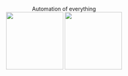<p align="center">
Automation of everything<br>  
  <img height="150" src="https://github-readme-stats.vercel.app/api?username=mvkozlov&show_icons=true&theme=buefy&include_all_commits=true" />  
  <img height="150" src="https://github-readme-stats.vercel.app/api/top-langs/?username=mvkozlov&theme=buefy&show_icons=true" />
</p>
